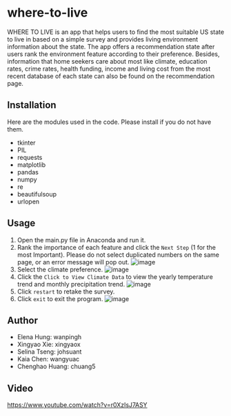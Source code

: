# where-to-live
WHERE TO LIVE is an app that helps users to find the most suitable US state to live in based on a simple survey and provides living environment information about the state. The app offers a recommendation state after users rank the environment feature according to their preference. Besides, information that home seekers care about most like climate, education rates, crime rates, health funding, income and living cost from the most recent database of each state can also be found on the recommendation page.

## Installation
Here are the modules used in the code. Please install if you do not have them.
* tkinter
* PIL
* requests
* matplotlib
* pandas
* numpy
* re
* beautifulsoup
* urlopen

## Usage
1. Open the main.py file in Anaconda and run it.
2. Rank the importance of each feature and click the `Next Step` (1 for the most Important). Please do not select duplicated numbers on the same page, or an error message will pop out.
![image](https://user-images.githubusercontent.com/107028314/206202044-88570aef-4d68-4fdc-8b0a-8c3c97d5693b.png)
3. Select the climate preference.
![image](https://user-images.githubusercontent.com/107028314/206202266-40d43845-a5cd-4941-ba22-048d87c835de.png)
4. Click the `Click to View Climate Data` to view the yearly temperature trend and monthly precipitation trend.
![image](https://user-images.githubusercontent.com/107028314/206202560-b6ce9f06-7e91-45ae-9dc8-e2d47ebf0182.png)
5. Click `restart` to retake the survey.
6. Click `exit` to exit the program.
![image](https://user-images.githubusercontent.com/107028314/206202601-464bf845-0a0a-4e9b-975e-77afb4e7d1c2.png)


## Author
* Elena Hung: wanpingh 
* Xingyao Xie: xingyaox 
* Selina Tseng: johsuant
* Kaia Chen: wangyuac 
* Chenghao Huang: chuang5

## Video
https://www.youtube.com/watch?v=r0XzIsJ7ASY
